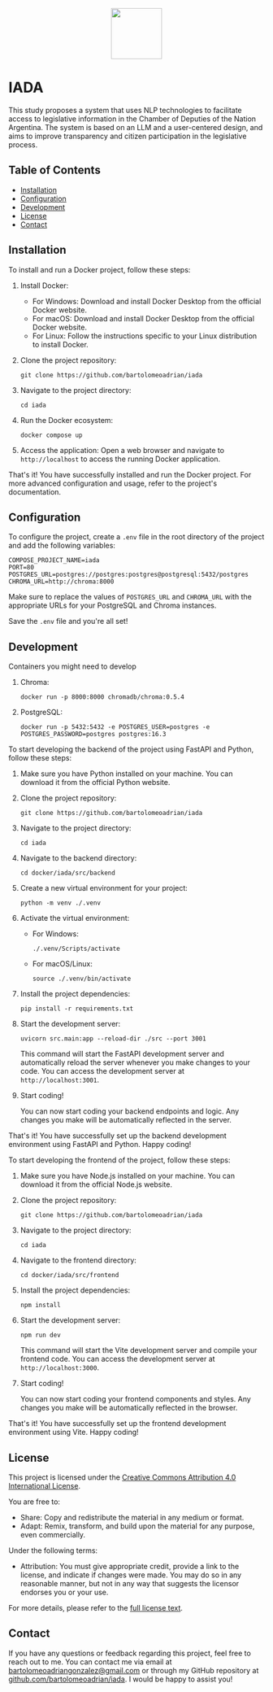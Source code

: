 <p align="center">
  <img src="https://app.hcdn.gob.ar/assets/img/logo-hcdn.png" height="100px"/>
</p>

# IADA

This study proposes a system that uses NLP technologies to facilitate access to legislative information in the Chamber of Deputies of the Nation Argentina. The system is based on an LLM and a user-centered design, and aims to improve transparency and citizen participation in the legislative process.

## Table of Contents

- [Installation](#installation)
- [Configuration](#configuration)
- [Development](#development)
- [License](#license)
- [Contact](#contact)

## Installation

To install and run a Docker project, follow these steps:

1. Install Docker:

   - For Windows: Download and install Docker Desktop from the official Docker website.
   - For macOS: Download and install Docker Desktop from the official Docker website.
   - For Linux: Follow the instructions specific to your Linux distribution to install Docker.

2. Clone the project repository:

   ```
   git clone https://github.com/bartolomeoadrian/iada
   ```

3. Navigate to the project directory:

   ```
   cd iada
   ```

4. Run the Docker ecosystem:

   ```
   docker compose up
   ```

5. Access the application:
   Open a web browser and navigate to `http://localhost` to access the running Docker application.

That's it! You have successfully installed and run the Docker project. For more advanced configuration and usage, refer to the project's documentation.

## Configuration

To configure the project, create a `.env` file in the root directory of the project and add the following variables:

```
COMPOSE_PROJECT_NAME=iada
PORT=80
POSTGRES_URL=postgres://postgres:postgres@postgresql:5432/postgres
CHROMA_URL=http://chroma:8000
```

Make sure to replace the values of `POSTGRES_URL` and `CHROMA_URL` with the appropriate URLs for your PostgreSQL and Chroma instances.

Save the `.env` file and you're all set!

## Development

Containers you might need to develop

1. Chroma:

   ```
   docker run -p 8000:8000 chromadb/chroma:0.5.4
   ```

2. PostgreSQL:

   ```
   docker run -p 5432:5432 -e POSTGRES_USER=postgres -e POSTGRES_PASSWORD=postgres postgres:16.3
   ```

To start developing the backend of the project using FastAPI and Python, follow these steps:

1. Make sure you have Python installed on your machine. You can download it from the official Python website.

2. Clone the project repository:

   ```
   git clone https://github.com/bartolomeoadrian/iada
   ```

3. Navigate to the project directory:

   ```
   cd iada
   ```

4. Navigate to the backend directory:

   ```
   cd docker/iada/src/backend
   ```

5. Create a new virtual environment for your project:

   ```shell
   python -m venv ./.venv
   ```

6. Activate the virtual environment:

   - For Windows:

     ```shell
     ./.venv/Scripts/activate
     ```

   - For macOS/Linux:

     ```shell
     source ./.venv/bin/activate
     ```

7. Install the project dependencies:

   ```shell
   pip install -r requirements.txt
   ```

8. Start the development server:

   ```shell
   uvicorn src.main:app --reload-dir ./src --port 3001
   ```

   This command will start the FastAPI development server and automatically reload the server whenever you make changes to your code. You can access the development server at `http://localhost:3001`.

9. Start coding!

   You can now start coding your backend endpoints and logic. Any changes you make will be automatically reflected in the server.

That's it! You have successfully set up the backend development environment using FastAPI and Python. Happy coding!

To start developing the frontend of the project, follow these steps:

1. Make sure you have Node.js installed on your machine. You can download it from the official Node.js website.

2. Clone the project repository:

   ```
   git clone https://github.com/bartolomeoadrian/iada
   ```

3. Navigate to the project directory:

   ```
   cd iada
   ```

4. Navigate to the frontend directory:

   ```
   cd docker/iada/src/frontend
   ```

5. Install the project dependencies:

   ```
   npm install
   ```

6. Start the development server:

   ```
   npm run dev
   ```

   This command will start the Vite development server and compile your frontend code. You can access the development server at `http://localhost:3000`.

7. Start coding!

   You can now start coding your frontend components and styles. Any changes you make will be automatically reflected in the browser.

That's it! You have successfully set up the frontend development environment using Vite. Happy coding!

## License

This project is licensed under the [Creative Commons Attribution 4.0 International License](https://creativecommons.org/licenses/by/4.0/).

You are free to:

- Share: Copy and redistribute the material in any medium or format.
- Adapt: Remix, transform, and build upon the material for any purpose, even commercially.

Under the following terms:

- Attribution: You must give appropriate credit, provide a link to the license, and indicate if changes were made. You may do so in any reasonable manner, but not in any way that suggests the licensor endorses you or your use.

For more details, please refer to the [full license text](https://creativecommons.org/licenses/by/4.0/legalcode).

## Contact

If you have any questions or feedback regarding this project, feel free to reach out to me. You can contact me via email at [bartolomeoadriangonzalez@gmail.com](mailto:bartolomeoadriangonzalez@gmail.com) or through my GitHub repository at [github.com/bartolomeoadrian/iada](github.com/bartolomeoadrian/iada). I would be happy to assist you!
